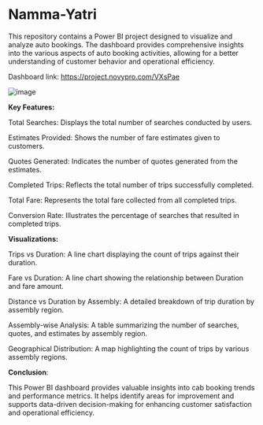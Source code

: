 # Namma-Yatri
This repository contains a Power BI project designed to visualize and analyze auto bookings.
The dashboard provides comprehensive insights into the various aspects of auto booking activities, allowing for a better understanding of customer behavior and operational efficiency.

Dashboard link: https://project.novypro.com/VXsPae


![image](https://github.com/user-attachments/assets/a85a9799-4466-4a60-a956-45641f7fd61e)



**Key Features:**

Total Searches: Displays the total number of searches conducted by users.

Estimates Provided: Shows the number of fare estimates given to customers.

Quotes Generated: Indicates the number of quotes generated from the estimates.

Completed Trips: Reflects the total number of trips successfully completed.

Total Fare: Represents the total fare collected from all completed trips.

Conversion Rate: Illustrates the percentage of searches that resulted in completed trips.

**Visualizations:**

Trips vs Duration: A line chart displaying the count of trips against their duration.

Fare vs Duration: A line chart showing the relationship between Duration and fare amount.

Distance vs Duration by Assembly: A detailed breakdown of trip duration by assembly region.

Assembly-wise Analysis: A table summarizing the number of searches, quotes, and estimates by assembly region.

Geographical Distribution: A map highlighting the count of trips by various assembly regions.

**Conclusion**:

This Power BI dashboard provides valuable insights into cab booking trends and performance metrics. It helps identify areas for improvement and supports data-driven decision-making for enhancing customer satisfaction and operational efficiency.
